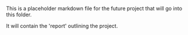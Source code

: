 This is a placeholder markdown file for the future project that will go into this folder.

It will contain the 'report' outlining the project.
